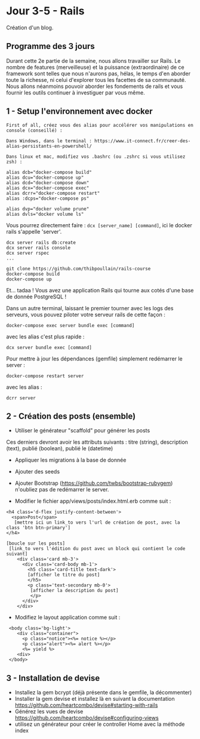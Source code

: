 Jour 3-5 - Rails
=========================

Création d'un blog.

Programme des 3 jours
---------------------

Durant cette 2e partie de la semaine, nous allons travailler sur
Rails. Le nombre de features (merveilleuse) et la puissance
(extraordinaire) de ce framework sont telles que nous n'aurons
pas, hélas, le temps d'en aborder toute la richesse, ni celui
d'explorer tous les facettes de sa communauté. Nous allons néanmoins
pouvoir aborder les fondements de rails et vous fournir les outils
continuer à investiguer par vous même.

1 - Setup l'environnement avec docker
----------------------------

    First of all, créez vous des alias pour accélérer vos manipulations en console (conseillé) :

    Dans Windows, dans le terminal : https://www.it-connect.fr/creer-des-alias-persistants-en-powershell/

    Dans linux et mac, modifiez vos .bashrc (ou .zshrc si vous utilisez zsh) :

    alias dcb="docker-compose build"
    alias dcu="docker-compose up"
    alias dcd="docker-compose down"
    alias dcx="docker-compose exec"
    alias dcrr="docker-compose restart"
    alias :dcps="docker-compose ps"

    alias dvp="docker volume prune"
    alias dvls="docker volume ls"

Vous pourrez directement faire : `dcx [server_name] [command]`, ici le docker rails s'appelle 'server'.

    dcx server rails db:create
    dcx server rails console
    dcx server rspec
    ...

    git clone https://github.com/thibpoullain/rails-course
    docker-compose build
    docker-compose up

Et... tadaa ! Vous avez une application Rails qui tourne aux cotés d'une base de donnée PostgreSQL !

Dans un autre terminal, laissant le premier tourner avec les logs des serveurs, vous pouvez piloter votre serveur rails de cette façon :

    docker-compose exec server bundle exec [command]

avec les alias c'est plus rapide :

    dcx server bundle exec [command]

Pour mettre à jour les dépendances (gemfile) simplement redémarrer le server :

    docker-compose restart server

avec les alias :

    dcrr server


2 - Création des posts (ensemble)
----------------------------

- Utiliser le générateur "scaffold" pour générer les posts

Ces derniers devront avoir les attributs suivants : titre (string), description (text), publié (boolean),  publié le (datetime)

- Appliquer les migrations à la base de donnée

- Ajouter des seeds

- Ajouter Bootstrap (https://github.com/twbs/bootstrap-rubygem) n'oubliez pas de redémarrer le server.

- Modifier le fichier app/views/posts/index.html.erb comme suit :

```
<h4 class='d-flex justify-content-between'>
  <span>Post</span>
   [mettre ici un link_to vers l'url de création de post, avec la class 'btn btn-primary']
</h4>

[boucle sur les posts]
 [link_to vers l'édition du post avec un block qui contient le code suivant]
    <div class='card mb-3'>
      <div class='card-body mb-1'>
        <h5 class='card-title text-dark'>
        [afficher le titre du post]
        </h5>
        <p class='text-secondary mb-0'>
         [afficher la description du post]
         </p>
      </div>
    </div>
```

- Modifiez le layout application comme suit :

```
 <body class='bg-light'>
    <div class="container">
      <p class="notice"><%= notice %></p>
      <p class="alert"><%= alert %></p>
      <%= yield %>
    <div>
 </body>
```


3 - Installation de devise
----------------------------

- Installez la gem bcrypt (déjà présente dans le gemfile, la décommenter)
- Installer la gem devise et installez là en suivant la documentation
    https://github.com/heartcombo/devise#starting-with-rails
- Générez les vues de devise
    https://github.com/heartcombo/devise#configuring-views
- utilisez un générateur pour créer le controller Home avec la méthode index

